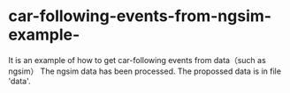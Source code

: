 # car-following-events-from-ngsim-example-
It is an example of how  to get car-following events from data（such as ngsim）
The ngsim data has been processed. The propossed data is in file 'data'.
